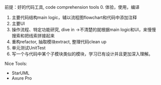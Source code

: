 前提：好的代码工具, code comprehension tools
0. 体验，使用，编译
1. 主要代码结构main logic，辅以流程图flowchart和代码中添加注释
2. 主要UI
3. 操作流程、特定功能研究, dive in ->不清楚的就根据main logic和UI，来慢慢搜索和把线索拼接起来
4. 重构refactor, 抽取模块extract, 整理代码clean up
5. 单元测试UnitTest
6. 写一个与代码中某个子模块类似的模块，学习已有设计并且更加深入理解。


Nice Tools:
* StarUML
* Axure Pro
